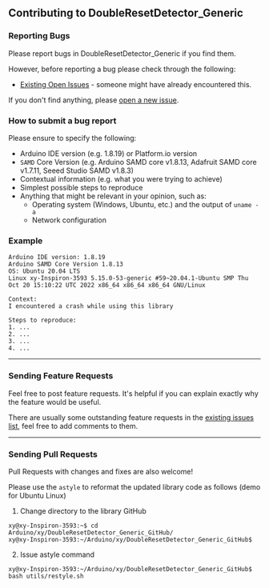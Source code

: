 ## Contributing to DoubleResetDetector_Generic

### Reporting Bugs

Please report bugs in DoubleResetDetector_Generic if you find them.

However, before reporting a bug please check through the following:

* [Existing Open Issues](https://github.com/khoih-prog/DoubleResetDetector_Generic/issues) - someone might have already encountered this.

If you don't find anything, please [open a new issue](https://github.com/khoih-prog/DoubleResetDetector_Generic/issues/new).

### How to submit a bug report

Please ensure to specify the following:

* Arduino IDE version (e.g. 1.8.19) or Platform.io version
* `SAMD` Core Version (e.g. Arduino SAMD core v1.8.13, Adafruit SAMD core v1.7.11, Seeed Studio SAMD v1.8.3)
* Contextual information (e.g. what you were trying to achieve)
* Simplest possible steps to reproduce
* Anything that might be relevant in your opinion, such as:
  * Operating system (Windows, Ubuntu, etc.) and the output of `uname -a`
  * Network configuration


### Example

```
Arduino IDE version: 1.8.19
Arduino SAMD Core Version 1.8.13
OS: Ubuntu 20.04 LTS
Linux xy-Inspiron-3593 5.15.0-53-generic #59~20.04.1-Ubuntu SMP Thu Oct 20 15:10:22 UTC 2022 x86_64 x86_64 x86_64 GNU/Linux

Context:
I encountered a crash while using this library

Steps to reproduce:
1. ...
2. ...
3. ...
4. ...
```

---

### Sending Feature Requests

Feel free to post feature requests. It's helpful if you can explain exactly why the feature would be useful.

There are usually some outstanding feature requests in the [existing issues list](https://github.com/khoih-prog/DoubleResetDetector_Generic/issues?q=is%3Aopen+is%3Aissue+label%3Aenhancement), feel free to add comments to them.

---

### Sending Pull Requests

Pull Requests with changes and fixes are also welcome!

Please use the `astyle` to reformat the updated library code as follows (demo for Ubuntu Linux)

1. Change directory to the library GitHub

```
xy@xy-Inspiron-3593:~$ cd Arduino/xy/DoubleResetDetector_Generic_GitHub/
xy@xy-Inspiron-3593:~/Arduino/xy/DoubleResetDetector_Generic_GitHub$
```

2. Issue astyle command

```
xy@xy-Inspiron-3593:~/Arduino/xy/DoubleResetDetector_Generic_GitHub$ bash utils/restyle.sh
```



